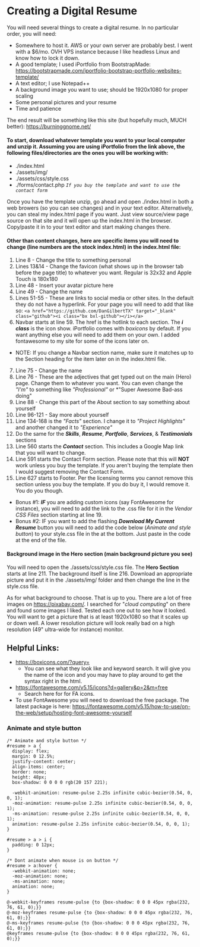 # Creating a Digital Resume

You will need several things to create a digital resume. In no particular order, you will need:

* Somewhere to host it. AWS or your own server are probably best. I went with a $6/mo. OVH VPS instance because I like headless Linux and know how to lock it down.
* A good template; I used iPortfolio from BootstrapMade: https://bootstrapmade.com/iportfolio-bootstrap-portfolio-websites-template/
* A text editor; I use Notepad++
* A background image you want to use; should be 1920x1080 for proper scaling
* Some personal pictures and your resume
* Time and patience



The end result will be something like this site (but hopefully much, MUCH better): https://burninggnome.net/

#### To start, download whatever template you want to your local computer and unzip it. Assuming you are using iPortfolio from the link above, the following files/directories are the ones you will be working with:

  * ./index.html
  * ./assets/img/
  * ./assets/css/style.css
  * ./forms/contact.php *`If you buy the template and want to use the contact form`*


Once you have the template unzip, go ahead and open ./index.html in both a web browers (so you can see changes) and in your text editor. Alternatively, you can steal my index.html page if you want. Just view source/view page source on that site and it will open up the index.html in the browser. Copy/paste it in to your text editor and start making changes there.

#### Other than content changes, here are specific items you will need to change (line numbers are the stock index.html) in the index.html file:

1. Line 8 - Change the title to something personal 
2. Lines 13&14 - Change the favicon (what shows up in the browser tab before the page title) to whatever you want. Regular is 32x32 and Apple Touch is 180x180
3. Line 48 - Insert your avatar picture here
4. Line 49 - Change the name
5. Lines 51-55 - These are links to social media or other sites. In the default they do not have a hyperlink. For your page you will need to add that like so: `<a href="https://github.com/DanGilbertTX" target="_blank" class="github"><i class="bx bxl-github"></i></a>`
6. Navbar starts at line 59. The href is the hotlink to each section. The ***i class*** is the icon show. iPortfolio comes with *boxicons* by default. If you want anything else you will need to add them on your own. I added fontawesome to my site for some of the icons later on. 
  * NOTE: If you change a Navbar section name, make sure it matches up to the Section heading for the item later on in the index.html file.
7. Line 75 - Change the name
8. Line 76 - These are the adjectives that get typed out on the main (Hero) page. Change them to whatever you want. You can even change the *"I'm"* to something like *"Professional"* or *"Super Awesome Bad-ass doing"
9. Line 88 - Change this part of the About section to say something about yourself
10. Line 96-121 - Say more about yourself
11. Line 134-168 is the *"Facts"* section. I change it to *"Project Highlights"* and another changed it to *"Experience"*
12. Do the same for the ***Skills***, ***Resume***, ***Portfolio***, ***Services***, & ***Testimonials*** sections
13. Line 560 starts the ***Contact*** section. This includes a Google Map link that you will want to change.
14. Line 591 starts the Contact Form section. Please note that this will **NOT** work unless you buy the template. If you aren't buying the template then I would suggest removing the Contact Form.
15. Line 627 starts to Footer. Per the licensing terms you cannot remove this section unless you buy the template. If you do buy it, I would remove it. You do you though. 

* Bonus #1: ***IF*** you are adding custom icons (say FontAwesome for instance), you will need to add the link to the .css file for it in the *Vendor CSS Files* section starting at line 19. 
* Bonus #2: IF you want to add the flashing ***Download My Current Resume*** button you will need to add the code below (*Animate and style button*) to your style.css file in the at the bottom. Just paste in the code at the end of the file. 

#### Background image in the Hero section (main background picture you see)

You will need to open the ./assets/css/style.css file. The **Hero Section** starts at line 211. The background itself is line 216. Download an appropriate picture and put it in the ./assets/img/ folder and then change the line in the style.css file.

As for what background to choose. That is up to you. There are a lot of free images on https://pixabay.com/. I searched for "*cloud computing*" on there and found some images I liked. Tested each one out to see how it looked. You will want to get a picture that is at least 1920x1080 so that it scales up or down well. A lower resolution picture will look really bad on a high resolution (49" ultra-wide for instance) monitor. 


## Helpful Links:
* https://boxicons.com/?query=
  * You can see what they look like and keyword search. It will give you the name of the icon and you may have to play around to get the syntax right in the html.
* https://fontawesome.com/v5.15/icons?d=gallery&p=2&m=free
  * Search here for for FA icons. 
* To use FontAwesome you will need to download the free package. The latest package is here: https://fontawesome.com/v5.15/how-to-use/on-the-web/setup/hosting-font-awesome-yourself


### Animate and style button
```
/* Animate and style button */
#resume > a {
  display: flex;
  margin: 0 12.5%;
  justify-content: center;
  align-items: center;
  border: none;
  height: 48px;
  box-shadow: 0 0 0 0 rgb(20 157 221);
 
  -webkit-animation: resume-pulse 2.25s infinite cubic-bezier(0.54, 0, 0, 1);
  -moz-animation: resume-pulse 2.25s infinite cubic-bezier(0.54, 0, 0, 1);
  -ms-animation: resume-pulse 2.25s infinite cubic-bezier(0.54, 0, 0, 1);
  animation: resume-pulse 2.25s infinite cubic-bezier(0.54, 0, 0, 1);
}
 
#resume > a > i {
  padding: 0 12px;
}
 
/* Dont animate when mouse is on button */
#resume > a:hover {
  -webkit-animation: none;
  -moz-animation: none;
  -ms-animation: none;
  animation: none;
}
 
@-webkit-keyframes resume-pulse {to {box-shadow: 0 0 0 45px rgba(232, 76, 61, 0);}}
@-moz-keyframes resume-pulse {to {box-shadow: 0 0 0 45px rgba(232, 76, 61, 0);}}
@-ms-keyframes resume-pulse {to {box-shadow: 0 0 0 45px rgba(232, 76, 61, 0);}}
@keyframes resume-pulse {to {box-shadow: 0 0 0 45px rgba(232, 76, 61, 0);}}
```
